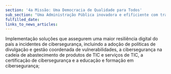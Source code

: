 ```yaml
---
section: '4a Missão: Uma Democracia de Qualidade para Todos'
sub_section: "Uma Administração Pública inovadora e efificiente com trabalhadores motivados"
fulfilled_date:
links_to_news_articles:
---
```


Implementação soluções que assegurem uma maior resiliência digital do país a incidentes de cibersegurança, incluindo a adoção de políticas de divulgação e gestão coordenada de vulnerabilidades, a cibersegurança na cadeia de abastecimento de produtos de TIC e serviços de TIC, a certificação de cibersegurança e a educação e formação em cibersegurança;